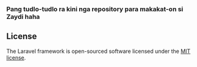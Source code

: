 ### Pang tudlo-tudlo ra kini nga repository para makakat-on si Zaydi haha

## License

The Laravel framework is open-sourced software licensed under the [MIT license](https://opensource.org/licenses/MIT).


